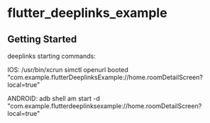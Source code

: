# flutter_deeplinks_example

## Getting Started

deeplinks starting commands:


   IOS: /usr/bin/xcrun simctl openurl booted "com.example.flutterDeeplinksExample://home.roomDetailScreen?local=true"

   ANDROID: adb shell am start -d "com.example.flutterdeeplinksexample://home.roomDetailScreen?local=true"
